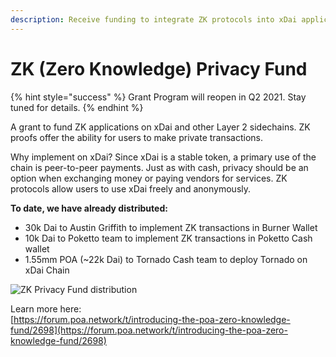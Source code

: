 ```yaml
---
description: Receive funding to integrate ZK protocols into xDai applications and wallets
---
```


# ZK \(Zero Knowledge\) Privacy Fund

{% hint style="success" %}
Grant Program will reopen in Q2 2021. Stay tuned for details.
{% endhint %}

A grant to fund ZK applications on xDai and other Layer 2 sidechains. ZK proofs offer the ability for users to make private transactions.

Why implement on xDai? Since xDai is a stable token, a primary use of the chain is peer-to-peer payments. Just as with cash, privacy should be an option when exchanging money or paying vendors for services. ZK protocols allow users to use xDai freely and anonymously.

**To date, we have already distributed:** 

* 30k Dai to Austin Griffith to implement ZK transactions in Burner Wallet
* 10k Dai to Poketto team to implement ZK transactions in Poketto Cash wallet
* 1.55mm POA \(~22k Dai\) to Tornado Cash team to deploy Tornado on xDai Chain

![ZK Privacy Fund distribution](../../.gitbook/assets/zero-knowledge-fund.png)

Learn more here:  
 [https://forum.poa.network/t/introducing-the-poa-zero-knowledge-fund/2698](https://forum.poa.network/t/introducing-the-poa-zero-knowledge-fund/2698)



